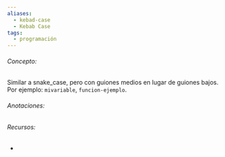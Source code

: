 ```yaml
---
aliases:
  - kebad-case
  - Kebab Case
tags:
  - programación
---
```

###### Concepto:

Similar a snake_case, pero con guiones medios en lugar de guiones bajos. Por ejemplo: `mivariable`, `funcion-ejemplo`.

###### Anotaciones:



###### Recursos:

- 